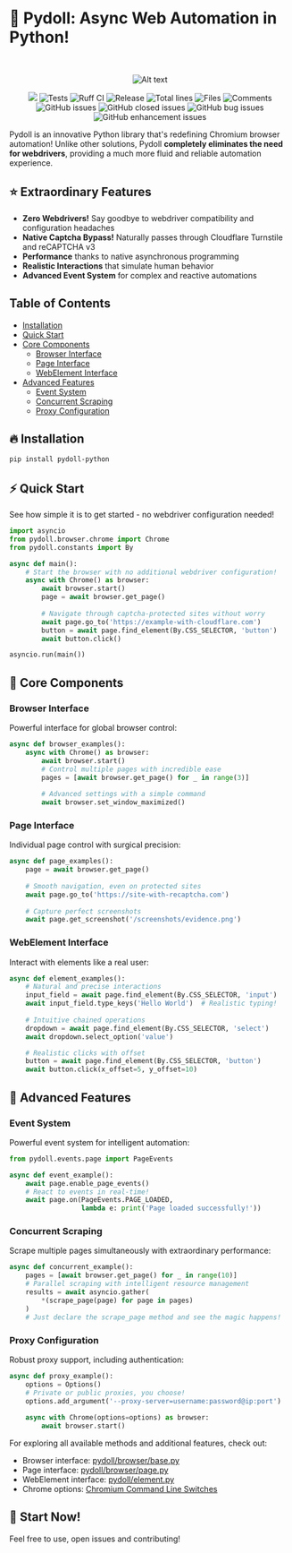 
<p align="center">
    <h1>🚀 Pydoll: Async Web Automation in Python!</h1>
</p>
<br>
<p align="center">
    <img src="https://github.com/user-attachments/assets/c4615101-d932-4e79-8a08-f50fbc686e3b" alt="Alt text" />
</p>

<p align="center">
    <img src="https://codecov.io/github/thalissonvs/pydoll/graph/badge.svg?token=40I938OGM9"/> 
    <img src="https://github.com/thalissonvs/pydoll/actions/workflows/tests.yml/badge.svg" alt="Tests">
    <img src="https://github.com/thalissonvs/pydoll/actions/workflows/ruff-ci.yml/badge.svg" alt="Ruff CI">
    <img src="https://github.com/thalissonvs/pydoll/actions/workflows/release.yml/badge.svg" alt="Release">
    <img src="https://tokei.rs/b1/github/thalissonvs/pydoll" alt="Total lines">
    <img src="https://tokei.rs/b1/github/thalissonvs/pydoll?category=files" alt="Files">
    <img src="https://tokei.rs/b1/github/thalissonvs/pydoll?category=comments" alt="Comments">
    <img src="https://img.shields.io/github/issues/thalissonvs/pydoll?label=Issues" alt="GitHub issues">
    <img src="https://img.shields.io/github/issues-closed/thalissonvs/pydoll?label=Closed issues" alt="GitHub closed issues">
    <img src="https://img.shields.io/github/issues/thalissonvs/pydoll/bug?label=Bugs&color=red" alt="GitHub bug issues">
    <img src="https://img.shields.io/github/issues/thalissonvs/pydoll/enhancement?label=Enhancements&color=purple" alt="GitHub enhancement issues">
</p>


Pydoll is an innovative Python library that's redefining Chromium browser automation! Unlike other solutions, Pydoll **completely eliminates the need for webdrivers**, providing a much more fluid and reliable automation experience.

## ⭐ Extraordinary Features

- **Zero Webdrivers!** Say goodbye to webdriver compatibility and configuration headaches
- **Native Captcha Bypass!** Naturally passes through Cloudflare Turnstile and reCAPTCHA v3
- **Performance** thanks to native asynchronous programming
- **Realistic Interactions** that simulate human behavior
- **Advanced Event System** for complex and reactive automations

## Table of Contents

- [Installation](#-installation)
- [Quick Start](#-quick-start)
- [Core Components](#-core-components)
  - [Browser Interface](#browser-interface)
  - [Page Interface](#page-interface)
  - [WebElement Interface](#webelement-interface)
- [Advanced Features](#-advanced-features)
  - [Event System](#event-system)
  - [Concurrent Scraping](#concurrent-scraping)
  - [Proxy Configuration](#proxy-configuration)

## 🔥 Installation

```bash
pip install pydoll-python
```

## ⚡ Quick Start

See how simple it is to get started - no webdriver configuration needed!

```python
import asyncio
from pydoll.browser.chrome import Chrome
from pydoll.constants import By

async def main():
    # Start the browser with no additional webdriver configuration!
    async with Chrome() as browser:
        await browser.start()
        page = await browser.get_page()
        
        # Navigate through captcha-protected sites without worry
        await page.go_to('https://example-with-cloudflare.com')
        button = await page.find_element(By.CSS_SELECTOR, 'button')
        await button.click()

asyncio.run(main())
```

## 🎯 Core Components

### Browser Interface

Powerful interface for global browser control:

```python
async def browser_examples():
    async with Chrome() as browser:
        await browser.start()
        # Control multiple pages with incredible ease
        pages = [await browser.get_page() for _ in range(3)]
        
        # Advanced settings with a simple command
        await browser.set_window_maximized()
```

### Page Interface

Individual page control with surgical precision:

```python
async def page_examples():
    page = await browser.get_page()
    
    # Smooth navigation, even on protected sites
    await page.go_to('https://site-with-recaptcha.com')
    
    # Capture perfect screenshots
    await page.get_screenshot('/screenshots/evidence.png')
```

### WebElement Interface

Interact with elements like a real user:

```python
async def element_examples():
    # Natural and precise interactions
    input_field = await page.find_element(By.CSS_SELECTOR, 'input')
    await input_field.type_keys('Hello World')  # Realistic typing!
    
    # Intuitive chained operations
    dropdown = await page.find_element(By.CSS_SELECTOR, 'select')
    await dropdown.select_option('value')

    # Realistic clicks with offset
    button = await page.find_element(By.CSS_SELECTOR, 'button')
    await button.click(x_offset=5, y_offset=10)
```

## 🚀 Advanced Features

### Event System

Powerful event system for intelligent automation:

```python
from pydoll.events.page import PageEvents

async def event_example():
    await page.enable_page_events()
    # React to events in real-time!
    await page.on(PageEvents.PAGE_LOADED, 
                  lambda e: print('Page loaded successfully!'))
```

### Concurrent Scraping

Scrape multiple pages simultaneously with extraordinary performance:

```python
async def concurrent_example():
    pages = [await browser.get_page() for _ in range(10)]
    # Parallel scraping with intelligent resource management
    results = await asyncio.gather(
        *(scrape_page(page) for page in pages)
    )
    # Just declare the scrape_page method and see the magic happens!
```

### Proxy Configuration

Robust proxy support, including authentication:

```python
async def proxy_example():
    options = Options()
    # Private or public proxies, you choose!
    options.add_argument('--proxy-server=username:password@ip:port')
    
    async with Chrome(options=options) as browser:
        await browser.start()
```


For exploring all available methods and additional features, check out:
- Browser interface: [pydoll/browser/base.py](./pydoll/browser/base.py)
- Page interface: [pydoll/browser/page.py](./pydoll/browser/page.py)
- WebElement interface: [pydoll/element.py](./pydoll/element.py)
- Chrome options: [Chromium Command Line Switches](https://peter.sh/experiments/chromium-command-line-switches/)

## 🎉 Start Now!

Feel free to use, open issues and contributing!
